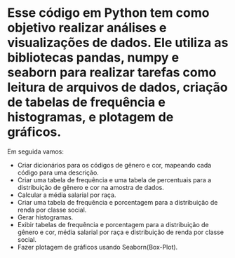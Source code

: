 
<h1>Esse código em Python tem como objetivo realizar análises e visualizações de dados. Ele utiliza as bibliotecas pandas, numpy e seaborn para realizar tarefas como leitura de arquivos de dados, criação de tabelas de frequência e histogramas, e plotagem de gráficos.</h2>

<p>Em seguida vamos:</p>

- Criar dicionários para os códigos de gênero e cor, mapeando cada código para uma descrição.
- Criar uma tabela de frequência e uma tabela de percentuais para a distribuição de gênero e cor na amostra de dados.
- Calcular a média salarial por raça.
- Criar uma tabela de frequência e porcentagem para a distribuição de renda por classe social.
-  Gerar histogramas.
- Exibir tabelas de frequência e porcentagem para a distribuição de gênero e cor, média salarial por raça e distribuição de renda por classe social.
- Fazer plotagem de gráficos usando Seaborn(Box-Plot).</p>

